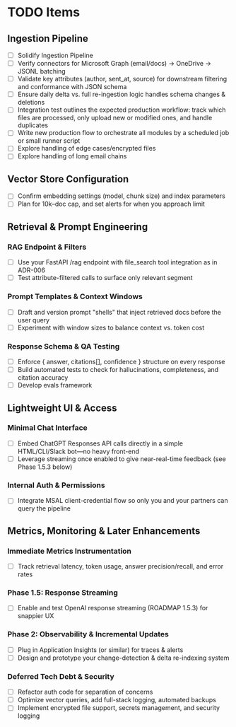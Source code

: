 # TODO Items

## Ingestion Pipeline
- [ ] Solidify Ingestion Pipeline
- [ ] Verify connectors for Microsoft Graph (email/docs) → OneDrive → JSONL batching
- [ ] Validate key attributes (author, sent_at, source) for downstream filtering and conformance with JSON schema
- [ ] Ensure daily delta vs. full re-ingestion logic handles schema changes & deletions 
- [ ] Integration test outlines the expected production workflow: track which files are processed, only upload new or modified ones, and handle duplicates
- [ ] Write new production flow to orchestrate all modules by a scheduled job or small runner script
- [ ] Explore handling of edge cases/encrypted files
- [ ] Explore handling of long email chains

## Vector Store Configuration
- [ ] Confirm embedding settings (model, chunk size) and index parameters
- [ ] Plan for 10k–doc cap, and set alerts for when you approach limit

## Retrieval & Prompt Engineering
### RAG Endpoint & Filters
- [ ] Use your FastAPI /rag endpoint with file_search tool integration as in ADR-006
- [ ] Test attribute-filtered calls to surface only relevant segment

### Prompt Templates & Context Windows
- [ ] Draft and version prompt "shells" that inject retrieved docs before the user query
- [ ] Experiment with window sizes to balance context vs. token cost

### Response Schema & QA Testing
- [ ] Enforce { answer, citations[], confidence } structure on every response
- [ ] Build automated tests to check for hallucinations, completeness, and citation accuracy
- [ ] Develop evals framework

## Lightweight UI & Access
### Minimal Chat Interface
- [ ] Embed ChatGPT Responses API calls directly in a simple HTML/CLI/Slack bot—no heavy front-end
- [ ] Leverage streaming once enabled to give near-real-time feedback (see Phase 1.5.3 below)

### Internal Auth & Permissions
- [ ] Integrate MSAL client-credential flow so only you and your partners can query the pipeline

## Metrics, Monitoring & Later Enhancements
### Immediate Metrics Instrumentation
- [ ] Track retrieval latency, token usage, answer precision/recall, and error rates

### Phase 1.5: Response Streaming
- [ ] Enable and test OpenAI response streaming (ROADMAP 1.5.3) for snappier UX

### Phase 2: Observability & Incremental Updates
- [ ] Plug in Application Insights (or similar) for traces & alerts
- [ ] Design and prototype your change-detection & delta re-indexing system

### Deferred Tech Debt & Security
- [ ] Refactor auth code for separation of concerns
- [ ] Optimize vector queries, add full-stack logging, automated backups
- [ ] Implement encrypted file support, secrets management, and security logging 